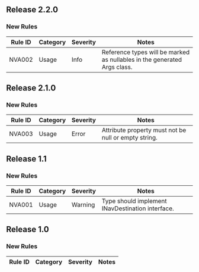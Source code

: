 ## Release 2.2.0

### New Rules

Rule ID | Category | Severity | Notes
--------|----------|----------|--------------------
NVA002  | Usage    | Info     | Reference types will be marked as nullables in the generated Args class.

## Release 2.1.0

### New Rules

Rule ID | Category | Severity | Notes
--------|----------|----------|--------------------
NVA003  | Usage    | Error    | Attribute property must not be null or empty string.

## Release 1.1

### New Rules

Rule ID | Category | Severity | Notes
--------|----------|----------|--------------------
NVA001  | Usage    | Warning  | Type should implement INavDestination interface.

## Release 1.0

### New Rules

Rule ID | Category | Severity | Notes
--------|----------|----------|--------------------